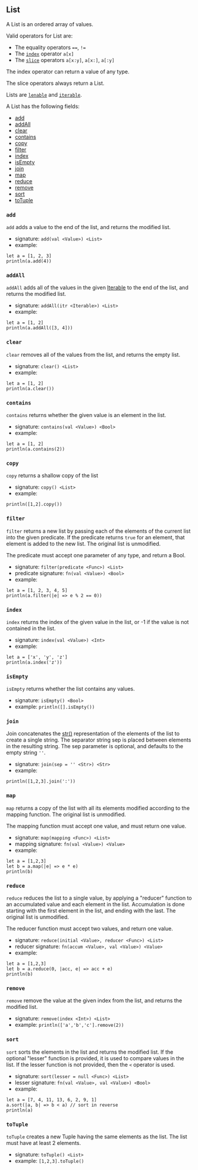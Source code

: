 ## List

A List is an ordered array of values.

Valid operators for List are:

* The equality operators `==`, `!=`
* The [`index`](interfaces.html#indexable) operator `a[x]`
* The [`slice`](interfaces.html#sliceable) operators `a[x:y]`, `a[x:]`, `a[:y]`

The index operator can return a value of any type.

The slice operators always return a List.

Lists are
[`lenable`](interfaces.html#lenable) and
[`iterable`](interfaces.html#iterable).

A List has the following fields:

* [add](#add)
* [addAll](#addall)
* [clear](#clear)
* [contains](#contains)
* [copy](#copy)
* [filter](#filter)
* [index](#index)
* [isEmpty](#isempty)
* [join](#join)
* [map](#map)
* [reduce](#reduce)
* [remove](#remove)
* [sort](#sort)
* [toTuple](#totuple)

### `add`

`add` adds a value to the end of the list, and returns the modified list.

* signature: `add(val <Value>) <List>`
* example:

```
let a = [1, 2, 3]
println(a.add(4))
```

### `addAll`

`addAll` adds all of the values in the given [Iterable](interfaces.html#iterable) to
the end of the list, and returns the modified list.

* signature: `addAll(itr <Iterable>) <List>`
* example:

```
let a = [1, 2]
println(a.addAll([3, 4]))
```

### `clear`

`clear` removes all of the values from the list, and returns the empty list.

* signature: `clear() <List>`
* example:

```
let a = [1, 2]
println(a.clear())
```

### `contains`

`contains` returns whether the given value is an element in the list.

* signature: `contains(val <Value>) <Bool>`
* example:

```
let a = [1, 2]
println(a.contains(2))
```

### `copy`

`copy` returns a shallow copy of the list

* signature: `copy() <List>`
* example:

```
println([1,2].copy())
```

### `filter`

`filter` returns a new list by passing each of the elements of the current list
into the given predicate.  If the predicate returns `true` for an element, that
element is added to the new list.  The original list is unmodified.

The predicate must accept one parameter of any type, and return a Bool.

* signature: `filter(predicate <Func>) <List>`
* predicate signature: `fn(val <Value>) <Bool>`
* example:

```
let a = [1, 2, 3, 4, 5]
println(a.filter(|e| => e % 2 == 0))
```

### `index`

`index` returns the index of the given value in the list, or -1 if the value
is not contained in the list.

* signature: `index(val <Value>) <Int>`
* example:

```
let a = ['x', 'y', 'z']
println(a.index('z'))
```

### `isEmpty`

`isEmpty` returns whether the list contains any values.

* signature: `isEmpty() <Bool>`
* example: `println([].isEmpty())`

### `join`

Join concatenates the [str()](builtins.html#str) representation of the elements of the list to
create a single string.  The separator string sep is placed between elements in
the resulting string.  The sep parameter is optional, and defaults
to the empty string `''`.

* signature: `join(sep = '' <Str>) <Str>`
* example:

```
println([1,2,3].join(':'))
```

### `map`

`map` returns a copy of the list with all its elements modified according to
the mapping function.  The original list is unmodified.

The mapping function must accept one value, and must return one value.

* signature: `map(mapping <Func>) <List>`
* mapping signature: `fn(val <Value>) <Value>`
* example:

```
let a = [1,2,3]
let b = a.map(|e| => e * e)
println(b)
```

### `reduce`

`reduce` reduces the list to a single value, by applying a "reducer" function
to an accumulated value and each element in the list.
Accumulation is done starting with the first element in the list,
and ending with the last.  The original list is unmodified.

The reducer function must accept two values, and return one value.

* signature: `reduce(initial <Value>, reducer <Func>) <List>`
* reducer signature: `fn(accum <Value>, val <Value>) <Value>`
* example:

```
let a = [1,2,3]
let b = a.reduce(0, |acc, e| => acc + e)
println(b)
```

### `remove`

`remove` remove the value at the given index from the list, and returns the
modified list.

* signature: `remove(index <Int>) <List>`
* example: `println(['a','b','c'].remove(2))`


### `sort`

`sort` sorts the elements in the list and returns the modified list.  If the
optional "lesser" function is provided, it is used to compare values in the list.
If the lesser function is not provided, then the `<` operator is used.

* signature: `sort(lesser = null <Func>) <List>`
* lesser signature: `fn(val <Value>, val <Value>) <Bool>`
* example:

```
let a = [7, 4, 11, 13, 6, 2, 9, 1]
a.sort(|a, b| => b < a) // sort in reverse
println(a)
```

### `toTuple`

`toTuple` creates a new Tuple having the same elements as the list.  The list
must have at least 2 elements.

* signature: `toTuple() <List>`
* example: `[1,2,3].toTuple()`

